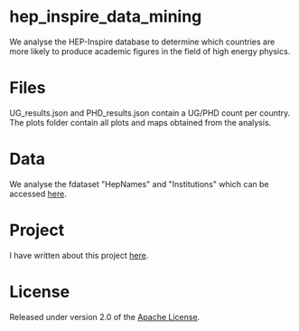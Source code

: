 # hep_inspire_data_mining
We analyse the HEP-Inspire database to determine which countries are more likely to produce academic figures in the field of high energy physics.

# Files
UG_results.json and PHD_results.json contain a UG/PHD count per country. The plots folder contain all plots and maps obtained from the analysis.

# Data
We analyse the fdataset "HepNames" and "Institutions" which can be accessed [here].

# Project
I have written about this project [here].

# License
Released under version 2.0 of the [Apache License].

[Apache license]: http://www.apache.org/licenses/LICENSE-2.0
[here]: http://inspirehep.net/dumps/inspire-dump.html
[here]: https://medium.com/@ugo.bertello
